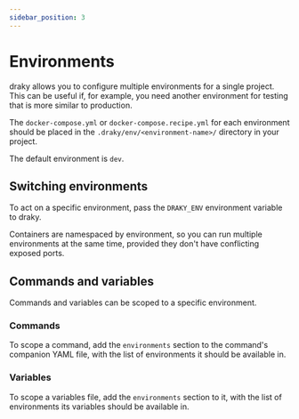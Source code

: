 ```yaml
---
sidebar_position: 3
---
```


# Environments

draky allows you to configure multiple environments for a single project. This can be useful
if, for example, you need another environment for testing that is more similar to production.

The `docker-compose.yml` or `docker-compose.recipe.yml` for each environment should be
placed in the `.draky/env/<environment-name>/` directory in your project.

The default environment is `dev`.

## Switching environments

To act on a specific environment, pass the `DRAKY_ENV` environment variable to draky.

Containers are namespaced by environment, so you can run multiple environments at the same time,
provided they don't have conflicting exposed ports.

## Commands and variables

Commands and variables can be scoped to a specific environment.

### Commands

To scope a command, add the `environments` section to the command's companion YAML file, with the list
of environments it should be available in.

### Variables

To scope a variables file, add the `environments` section to it, with the list
of environments its variables should be available in.

